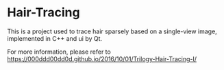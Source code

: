 # Hair-Tracing
This is a project used to trace hair sparsely based on a single-view image, implemented in C++ and ui by Qt.

For more information, please refer to https://000ddd00dd0d.github.io/2016/10/01/Trilogy-Hair-Tracing-I/
